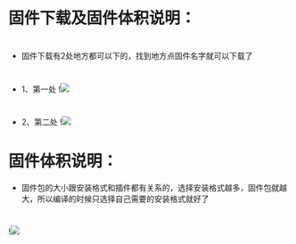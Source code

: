 # 固件下载及固件体积说明：
#

- 固件下载有2处地方都可以下的，找到地方点固件名字就可以下载了
#
- 1、第一处
!<img src="https://github.com/danshui-git/shuoming/blob/master/doc/xia1.png" />
#
#
- 2、第二处
!<img src="https://github.com/danshui-git/shuoming/blob/master/doc/xia2.png" />
#
#
# 固件体积说明：
- 固件包的大小跟安装格式和插件都有关系的，选择安装格式越多，固件包就越大，所以编译的时候只选择自己需要的安装格式就好了
#
!<img src="https://github.com/danshui-git/shuoming/blob/master/doc/ti1.png" />
